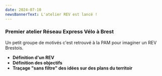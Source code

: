 ```yaml
---
date: 2024-07-10
newsBannerText: L'atelier REV est lancé !
---
```


### Premier atelier Réseau Express Vélo à Brest
Un petit groupe de motivés c'est retrouvé à la PAM pour imaginer un REV Brestois.
 - **Définition d'un REV**
 - **Définition des objectifs**
 - **Traçage "sans filtre" des idées sur des plans du territoir**
